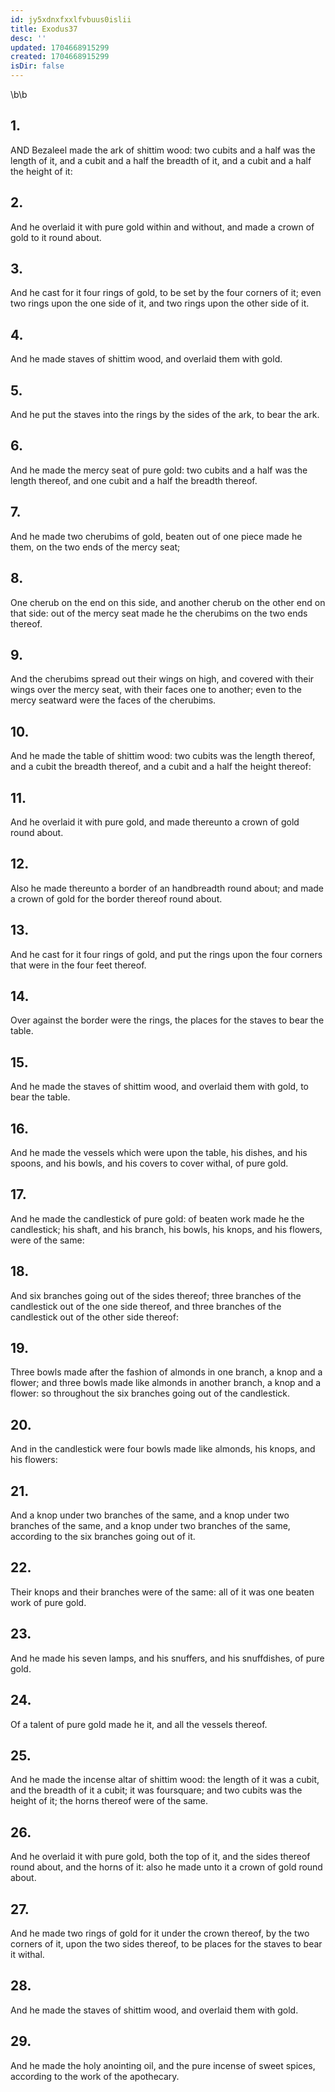 ```yaml
---
id: jy5xdnxfxxlfvbuus0islii
title: Exodus37
desc: ''
updated: 1704668915299
created: 1704668915299
isDir: false
---
```

\b\b
## 1.
AND Bezaleel made the ark of shittim wood: two cubits and a half was the length of it, and a cubit and a half the breadth of it, and a cubit and a half the height of it:
## 2.
And he overlaid it with pure gold within and without, and made a crown of gold to it round about.
## 3.
And he cast for it four rings of gold, to be set by the four corners of it; even two rings upon the one side of it, and two rings upon the other side of it.
## 4.
And he made staves of shittim wood, and overlaid them with gold.
## 5.
And he put the staves into the rings by the sides of the ark, to bear the ark.
## 6.
And he made the mercy seat of pure gold: two cubits and a half was the length thereof, and one cubit and a half the breadth thereof.
## 7.
And he made two cherubims of gold, beaten out of one piece made he them, on the two ends of the mercy seat;
## 8.
One cherub on the end on this side, and another cherub on the other end on that side: out of the mercy seat made he the cherubims on the two ends thereof.
## 9.
And the cherubims spread out their wings on high, and covered with their wings over the mercy seat, with their faces one to another; even to the mercy seatward were the faces of the cherubims.
## 10.
And he made the table of shittim wood: two cubits was the length thereof, and a cubit the breadth thereof, and a cubit and a half the height thereof:
## 11.
And he overlaid it with pure gold, and made thereunto a crown of gold round about.
## 12.
Also he made thereunto a border of an handbreadth round about; and made a crown of gold for the border thereof round about.
## 13.
And he cast for it four rings of gold, and put the rings upon the four corners that were in the four feet thereof.
## 14.
Over against the border were the rings, the places for the staves to bear the table.
## 15.
And he made the staves of shittim wood, and overlaid them with gold, to bear the table.
## 16.
And he made the vessels which were upon the table, his dishes, and his spoons, and his bowls, and his covers to cover withal, of pure gold.
## 17.
And he made the candlestick of pure gold: of beaten work made he the candlestick; his shaft, and his branch, his bowls, his knops, and his flowers, were of the same:
## 18.
And six branches going out of the sides thereof; three branches of the candlestick out of the one side thereof, and three branches of the candlestick out of the other side thereof:
## 19.
Three bowls made after the fashion of almonds in one branch, a knop and a flower; and three bowls made like almonds in another branch, a knop and a flower: so throughout the six branches going out of the candlestick.
## 20.
And in the candlestick were four bowls made like almonds, his knops, and his flowers:
## 21.
And a knop under two branches of the same, and a knop under two branches of the same, and a knop under two branches of the same, according to the six branches going out of it.
## 22.
Their knops and their branches were of the same: all of it was one beaten work of pure gold.
## 23.
And he made his seven lamps, and his snuffers, and his snuffdishes, of pure gold.
## 24.
Of a talent of pure gold made he it, and all the vessels thereof.
## 25.
And he made the incense altar of shittim wood: the length of it was a cubit, and the breadth of it a cubit; it was foursquare; and two cubits was the height of it; the horns thereof were of the same.
## 26.
And he overlaid it with pure gold, both the top of it, and the sides thereof round about, and the horns of it: also he made unto it a crown of gold round about.
## 27.
And he made two rings of gold for it under the crown thereof, by the two corners of it, upon the two sides thereof, to be places for the staves to bear it withal.
## 28.
And he made the staves of shittim wood, and overlaid them with gold.
## 29.
And he made the holy anointing oil, and the pure incense of sweet spices, according to the work of the apothecary.
